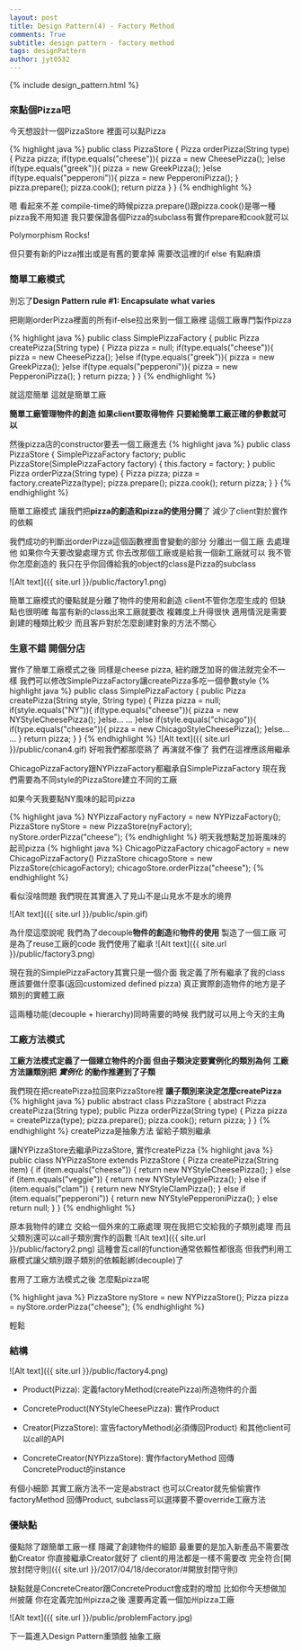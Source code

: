 ```yaml
---
layout: post
title: Design Pattern(4) - Factory Method
comments: True 
subtitle: design pattern - factory method
tags: designPattern
author: jyt0532
---
```

{% include design_pattern.html %}

### 來點個Pizza吧

今天想設計一個PizzaStore 裡面可以點Pizza

{% highlight java %}
public class PizzaStore {
    Pizza orderPizza(String type){
    	Pizza pizza;
    	if(type.equals("cheese")){
	    pizza = new CheesePizza();
    	}else if(type.equals("greek")){
	    pizza = new GreekPizza();
    	}else if(type.equals("pepperoni")){
	    pizza = new PepperoniPizza();
    	}
    	pizza.prepare();
    	pizza.cook();
    	return pizza
    }
}
{% endhighlight %}

嗯 看起來不差 compile-time的時候pizza.prepare()跟pizza.cook()是哪一種pizza我不用知道 
我只要保證各個Pizza的subclass有實作prepare和cook就可以 

Polymorphism Rocks!

但只要有新的Pizza推出或是有舊的要拿掉 需要改這裡的if else 有點麻煩

### 簡單工廠模式

別忘了**Design Pattern rule #1: Encapsulate what varies**

把剛剛orderPizza裡面的所有if-else拉出來到一個工廠裡 這個工廠專門製作pizza

{% highlight java %}
public class SimplePizzaFactory {
    public Pizza createPizza(String type) {
	Pizza pizza = null;
	if(type.equals("cheese")){
	    pizza = new CheesePizza();
    	}else if(type.equals("greek")){
	    pizza = new GreekPizza();
    	}else if(type.equals("pepperoni")){
	    pizza = new PepperoniPizza();
    	}
    	return pizza;
    }
}
{% endhighlight %}

就這麼簡單 這就是簡單工廠 

**簡單工廠管理物件的創造 如果client要取得物件 只要給簡單工廠正確的參數就可以**

然後pizza店的constructor要丟一個工廠進去
{% highlight java %}
public class PizzaStore {
    SimplePizzaFactory factory;
    public PizzaStore(SimplePizzaFactory factory) { 
	this.factory = factory;
    }
    public Pizza orderPizza(String type) {
	Pizza pizza;
	pizza = factory.createPizza(type);
	pizza.prepare();
	pizza.cook();
	return pizza;
    }
}
{% endhighlight %}

簡單工廠模式 讓我們把**pizza的創造和pizza的使用分開**了 減少了client對於實作的依賴

我們成功的判斷出orderPizza這個函數裡面會變動的部分 分離出一個工廠 去處理他 
如果你今天要改變處理方式 你去改那個工廠或是給我一個新工廠就可以 
我不管你怎麼創造的 我只在乎你回傳給我的object的class是Pizza的subclass

![Alt text]({{ site.url }}/public/factory1.png)

簡單工廠模式的優點就是分離了物件的使用和創造 
client不管你怎麼生成的 但缺點也很明確 
每當有新的class出來工廠就要改 複雜度上升得很快 適用情況是需要創建的種類比較少 而且客戶對於怎麼創建對象的方法不關心
 
### 生意不錯 開個分店

實作了簡單工廠模式之後 同樣是cheese pizza, 紐約跟芝加哥的做法就完全不一樣
我們可以修改SimplePizzaFactory讓createPizza多吃一個參數style
{% highlight java %}
public class SimplePizzaFactory {
    public Pizza createPizza(String style, String type) {
	Pizza pizza = null;
	if(style.equals("NY")){
	    if(type.equals("cheese")){
	    	pizza = new NYStyleCheesePizza();
    	    }else...
	    ...
	}else if(style.equals("chicago")){
	    if(type.equals("cheese")){
                pizza = new ChicagoStyleCheesePizza();
            }else...    
            ...
	}
    	return pizza;
    }
}
{% endhighlight %}
![Alt text]({{ site.url }}/public/conan4.gif)
好啦我們都那麼熟了 再演就不像了 我們在這裡應該用繼承

ChicagoPizzaFactory跟NYPizzaFactory都繼承自SimplePizzaFactory
現在我們需要為不同style的PizzaStore建立不同的工廠 

如果今天我要點NY風味的起司pizza

{% highlight java %}
NYPizzaFactory nyFactory = new NYPizzaFactory();
PizzaStore nyStore = new PizzaStore(nyFactory);
nyStore.orderPizza("cheese");
{% endhighlight %}
明天我想點芝加哥風味的起司pizza
{% highlight java %}
ChicagoPizzaFactory chicagoFactory = new ChicagoPizzaFactory()
PizzaStore chicagoStore = new PizzaStore(chicagoFactory);
chicagoStore.orderPizza("cheese");
{% endhighlight %}

看似沒啥問題 我們現在其實進入了見山不是山見水不是水的境界

![Alt text]({{ site.url }}/public/spin.gif)

為什麼這麼說呢 我們為了decouple**物件的創造**和**物件的使用** 製造了一個工廠
可是為了reuse工廠的code 我們使用了繼承
![Alt text]({{ site.url }}/public/factory3.png)

現在我的SimplePizzaFactory其實只是一個介面 我定義了所有繼承了我的class應該要做什麼事(返回customized defined pizza) 真正實際創造物件的地方是子類別的實體工廠

這兩種功能(decouple + hierarchy)同時需要的時候 我們就可以用上今天的主角

### 工廠方法模式

**工廠方法模式定義了一個建立物件的介面 但由子類決定要實例化的類別為何 工廠方法讓類別把** _**實例化**_ **的動作推遲到了子類**

我們現在把createPizza拉回來PizzaStore裡 **讓子類別來決定怎麼createPizza**
{% highlight java %}
public abstract class PizzaStore {
    abstract Pizza createPizza(String type);
    public Pizza orderPizza(String type) {
	Pizza pizza = createPizza(type);
	pizza.prepare();
	pizza.cook();
	return pizza;
    }
}
{% endhighlight %}
createPizza是抽象方法 留給子類別繼承

讓NYPizzaStore去繼承PizzaStore, 實作createPizza
{% highlight java %}
public class NYPizzaStore extends PizzaStore {
    Pizza createPizza(String item) {
	if (item.equals("cheese")) {
   	    return new NYStyleCheesePizza();
	} else if (item.equals("veggie")) {
	    return new NYStyleVeggiePizza();
	} else if (item.equals("clam")) {
	    return new NYStyleClamPizza();
	} else if (item.equals("pepperoni")) {
	    return new NYStylePepperoniPizza();
	} else return null;
    }
}
{% endhighlight %}

原本我物件的建立 交給一個外來的工廠處理 現在我把它交給我的子類別處理 
而且父類別還可以call子類別實作的函數
![Alt text]({{ site.url }}/public/factory2.png)
這種會互call的function通常依賴性都很高
但我們利用工廠模式讓父類別跟子類別的依賴鬆綁(decouple)了

套用了工廠方法模式之後 怎麼點pizza呢

{% highlight java %}
PizzaStore nyStore = new NYPizzaStore();
Pizza pizza = nyStore.orderPizza("cheese");
{% endhighlight %}

輕鬆

### 結構

![Alt text]({{ site.url }}/public/factory4.png)

* Product(Pizza): 定義factoryMethod(createPizza)所造物件的介面

* ConcreteProduct(NYStyleCheesePizza): 實作Product

* Creator(PizzaStore): 宣告factoryMethod(必須傳回Product) 和其他client可以call的API

* ConcreteCreator(NYPizzaStore): 實作factoryMethod 回傳ConcreteProduct的instance

有個小細節 其實工廠方法不一定是abstract 也可以Creator就先偷偷實作factoryMethod 回傳Product, subclass可以選擇要不要override工廠方法



### 優缺點

優點除了跟簡單工廠一樣 隱藏了創建物件的細節 最重要的是加入新產品不需要改動Creator 你直接繼承Creator就好了 
client的用法都是一樣不需要改 完全符合[開放封閉守則]({{ site.url }}/2017/04/18/decorator/#開放封閉守則)

缺點就是ConcreteCreator跟ConcreteProduct會成對的增加 比如你今天想做加州披薩 你在定義完加州pizza之後 還要再定義一個加州pizza工廠

![Alt text]({{ site.url }}/public/problemFactory.jpg)

下一篇進入Design Pattern重頭戲 抽象工廠
